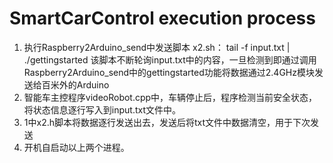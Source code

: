 # SmartCarControl execution process
1. 执行Raspberry2Arduino_send中发送脚本 x2.sh：
   tail -f input.txt | ./gettingstarted
   该脚本不断轮询input.txt中的内容，一旦检测到即通过调用Raspberry2Arduino_send中的gettingstarted功能将数据通过2.4GHz模块发送给百米外的Arduino
2. 智能车主控程序videoRobot.cpp中，车辆停止后，程序检测当前安全状态，将状态信息逐行写入到input.txt文件中。
3. 1中x2.h脚本将数据逐行发送出去，发送后将txt文件中数据清空，用于下次发送
4. 开机自启动以上两个进程。
